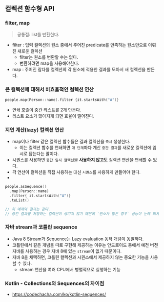


## 컬렉션 함수형 API

### filter, map

> 공통점: list를 반환한다.

- filter : 입력 컬렉션의 원소 중에서 주어진 predicate를 만족하는 원소만으로 이뤄진 새로운 컬렉션
  - filter는 원소를 변환할 수는 없다.
  - 변환하려면 map을 사용해야한다.
- map : 주어진 람다를 컬렉션의 각 원소에 적용한 결과를 모아서 새 컬렉션을 만든다.

### 큰 컬렉션에 대해서 비효율적인 컬렉션 연산

```kotlin
people.map(Person::name).filter {it.startsWith("A")}
```
- 연쇄 호출이 중간 리스트를 2개 만든다.
- 리스트 요소가 많아지게 되면 효율이 떨어진다.

### 지연 계산(lazy) 컬렉션 연산

- map이나 filter 같은 컬렉션 함수들은 결과 컬렉션을 `즉시` 생성한다.
  - 이는 컬렉션 함수를 연쇄하면 `매 단계`마다 계산 `중간 결과`를 새로운 컬렉션에 임시로 담는다는 말이다.
- 시퀀스를 사용하면 `중간 임시 컬렉션`을 **사용하지 않고도** 컬렉션 연산을 연쇄할 수 있다.
- 각 연산이 컬렉션을 직접 사용하는 대신 `시퀀스`를 사용하게 만들어야 한다.
- 

```kotlin
people.asSequence()
  .map(Person::name)
  .filter{ it.startsWith("A")}
  .toList()

// 위 예제와 결과는 같다.
// 중간 결과를 저장하는 컬렉션이 생기지 않기 때문에 `원소가 많은 경우` 성능이 눈에 띄게 좋아진다.
```

### 자바 stream과 코틀린 sequence

- Java 8 Stream과 Sequence는 Lazy evaluation 동작 개념이 동일하다.
- 코틀린에서 같은 개념을 따로 구현해 제공하는 이유는 안드로이드 등에서 예전 버전 자바를 사용하는 경우 자바 8에 있는 `stream`이 없기 때문이다.
- 자바 8을 채택하면, 코틀린 컬렉션과 시퀀스에서 제공하지 않는 중요한 기능을 사용할 수 있다.
  - stream 연산을 여러 CPU에서 병렬적으로 실행하는 기능


### Kotlin - Collections와 Sequences의 차이점
- https://codechacha.com/ko/kotlin-sequences/
